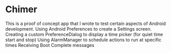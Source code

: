 # Chimer

This is a proof of concept app that I wrote to test certain aspects of Android development.
Using Android Preferences to create a Settings screen.
Creating a custom PreferenceDialog to display a time picker (for quiet time start and stop)
Using AlarmManager to schedule actions to run at specific times
Receiving Boot Complete messages
